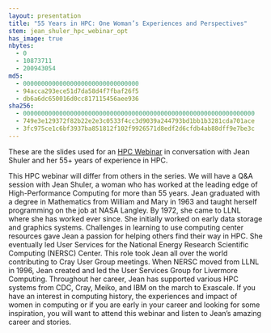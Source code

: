 ```yaml
---
layout: presentation
title: "55 Years in HPC: One Woman’s Experiences and Perspectives"
stem: jean_shuler_hpc_webinar_opt
has_image: true
nbytes:
  - 0
  - 10873711
  - 200943054
md5:
  - 00000000000000000000000000000000
  - 94acca293ece51d7da58d4f7fbaf26f5
  - db6a6dc650016d0cc817115456aee936
sha256:
  - 0000000000000000000000000000000000000000000000000000000000000000
  - 749e3e129372f82b22e2e3c0533f4cc3d9039a244793bd1bb1b3281cda701ace
  - 3fc975ce1c6bf3937ba851812f102f9926571d8edf2d6cfdb4ab88dff9e7be3c
---
```

These are the slides used for an [HPC Webinar](https://www.exascaleproject.org/event/55plus-years-in-hpc/) in conversation with Jean Shuler and her 55+ years of experience in HPC.

This HPC webinar will differ from others in the series. We will have a Q&A session with Jean Shuler, a woman who has worked at the leading edge of High-Performance Computing for more than 55 years.
Jean graduated with a degree in Mathematics from William and Mary in 1963 and taught herself programming on the job at NASA Langley.
By 1972, she came to LLNL where she has worked ever since.
She initially worked on early data storage and graphics systems.
Challenges in learning to use computing center resources gave Jean a passion for helping others find their way in HPC.
She eventually led User Services for the National Energy Research Scientific Computing (NERSC) Center.
This role took Jean all over the world contributing to Cray User Group meetings.
When NERSC moved from LLNL in 1996, Jean created and led the User Services Group for Livermore Computing.
Throughout her career, Jean has supported various HPC systems from CDC, Cray, Meiko, and IBM on the march to Exascale.
If you have an interest in computing history, the experiences and impact of women in computing or if you are early in your career and looking for some inspiration, you will want to attend this webinar and listen to Jean’s amazing career and stories.
